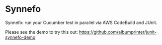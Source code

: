 # Synnefo

Synnefo: run your Cucumber test in parallel via AWS CodeBuild and JUnit.

Please see the demo to try this out:
https://github.com/albumprinter/junit-synnefo-demo


